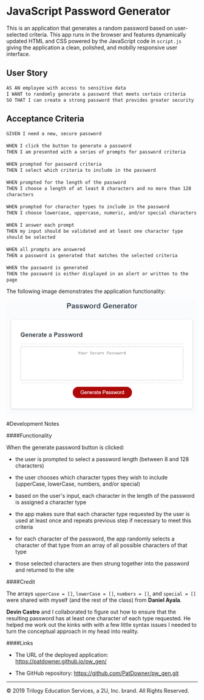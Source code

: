# JavaScript Password Generator

This is an application that generates a random password based on user-selected criteria. This app runs in the browser and features dynamically updated HTML and CSS powered by the JavaScript code in `script.js` giving the application a clean, polished, and mobilly responsive user interface.

## User Story

```
AS AN employee with access to sensitive data
I WANT to randomly generate a password that meets certain criteria
SO THAT I can create a strong password that provides greater security
```

## Acceptance Criteria

```
GIVEN I need a new, secure password

WHEN I click the button to generate a password
THEN I am presented with a series of prompts for password criteria

WHEN prompted for password criteria
THEN I select which criteria to include in the password

WHEN prompted for the length of the password
THEN I choose a length of at least 8 characters and no more than 128 characters

WHEN prompted for character types to include in the password
THEN I choose lowercase, uppercase, numeric, and/or special characters

WHEN I answer each prompt
THEN my input should be validated and at least one character type should be selected

WHEN all prompts are answered
THEN a password is generated that matches the selected criteria

WHEN the password is generated
THEN the password is either displayed in an alert or written to the page
```

The following image demonstrates the application functionality:

![password generator demo](./Assets/03-javascript-homework-demo.png)

#Development Notes

####Functionality

When the generate password button is clicked:

* the user is prompted to select a password length (between 8 and 128 characters)

* the user chooses which character types they wish to include (upperCase, lowerCase, numbers, and/or special)

* based on the user's input, each character in the length of the password is assigned a character type

* the app makes sure that each character type requested by the user is used at least once and repeats previous step if necessary to meet this criteria

* for each character of the password, the app randomly selects a character of that type from an array of all possible characters of that type

* those selected characters are then strung together into the password and returned to the site

####Credit

The arrays `upperCase = []`, `lowerCase = []`, `numbers = []`, and `special = []` were shared with myself (and the rest of the class) from **Daniel Ayala**.

**Devin Castro** and I collaborated to figure out how to ensure that the resulting password has at least one character of each type requested. He helped me work out the kinks with with a few little syntax issues I needed to turn the conceptual approach in my head into reality.

####Links

* The URL of the deployed application: https://patdowner.github.io/pw_gen/

* The GitHub repository: https://github.com/PatDowner/pw_gen.git

- - -
© 2019 Trilogy Education Services, a 2U, Inc. brand. All Rights Reserved.
